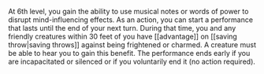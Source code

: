 At 6th level, you gain the ability to use musical notes or words of power to disrupt mind-influencing effects. As an action, you can start a performance that lasts until the end of your next turn. During that time, you and any friendly creatures within 30 feet of you have [[advantage]] on [[saving throw|saving throws]] against being frightened or charmed. A creature must be able to hear you to gain this benefit. The performance ends early if you are incapacitated or silenced or if you voluntarily end it (no action required).